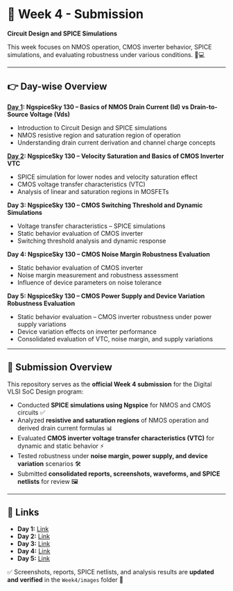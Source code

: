 # 📌 Week 4 - Submission

**Circuit Design and SPICE Simulations**

This week focuses on NMOS operation, CMOS inverter behavior, SPICE simulations, and evaluating robustness under various conditions. 🚀💻

---

## 👉 Day-wise Overview

**[Day 1](https://github.com/Govindan-M/riscv-soc-tapeout/tree/main/Week4/Day%201): NgspiceSky 130 – Basics of NMOS Drain Current (Id) vs Drain-to-Source Voltage (Vds)**

- Introduction to Circuit Design and SPICE simulations
- NMOS resistive region and saturation region of operation
- Understanding drain current derivation and channel charge concepts

**[Day 2](https://github.com/Govindan-M/riscv-soc-tapeout/tree/main/Week4/Day%202): NgspiceSky 130 – Velocity Saturation and Basics of CMOS Inverter VTC**

- SPICE simulation for lower nodes and velocity saturation effect
- CMOS voltage transfer characteristics (VTC)
- Analysis of linear and saturation regions in MOSFETs

**Day 3: NgspiceSky 130 – CMOS Switching Threshold and Dynamic Simulations**

- Voltage transfer characteristics – SPICE simulations
- Static behavior evaluation of CMOS inverter
- Switching threshold analysis and dynamic response

**Day 4: NgspiceSky 130 – CMOS Noise Margin Robustness Evaluation**

- Static behavior evaluation of CMOS inverter
- Noise margin measurement and robustness assessment
- Influence of device parameters on noise tolerance

**Day 5: NgspiceSky 130 – CMOS Power Supply and Device Variation Robustness Evaluation**

- Static behavior evaluation – CMOS inverter robustness under power supply variations
- Device variation effects on inverter performance
- Consolidated evaluation of VTC, noise margin, and supply variations

---

## 📝 Submission Overview

This repository serves as the **official Week 4 submission** for the Digital VLSI SoC Design program:

- Conducted **SPICE simulations using Ngspice** for NMOS and CMOS circuits ✅
- Analyzed **resistive and saturation regions** of NMOS operation and derived drain current formulas 📊
- Evaluated **CMOS inverter voltage transfer characteristics (VTC)** for dynamic and static behavior ⚡
- Tested robustness under **noise margin, power supply, and device variation** scenarios 🛠️
- Submitted **consolidated reports, screenshots, waveforms, and SPICE netlists** for review 🖼️

---

## 🔗 Links

- **Day 1:** [Link](https://github.com/Govindan-M/riscv-soc-tapeout/tree/main/Week4/Day%201)
- **Day 2:** [Link](https://github.com/Govindan-M/riscv-soc-tapeout/tree/main/Week4/Day%202)
- **Day 3:** [Link](https://github.com/Govindan-M/riscv-soc-tapeout/tree/main/Week4/Day%202)
- **Day 4:** [Link](https://github.com/Govindan-M/riscv-soc-tapeout/tree/main/Week4/Day%202)
- **Day 5:** [Link](https://github.com/Govindan-M/riscv-soc-tapeout/tree/main/Week4/Day%202)

✅ Screenshots, reports, SPICE netlists, and analysis results are **updated and verified** in the `Week4/images` folder 📂
